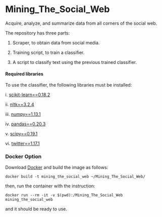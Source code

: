 # Mining_The_Social_Web
Acquire, analyze, and summarize data from all corners of the social web.


The repository has three parts:

  1. Scraper, to obtain data from social media.
  
  2. Training script, to train a classifier.
  
  3. A script to classify text using the previous trained classifier.
  
  
#### Required libraries

To use the classifier, the following libraries must be installed:

i. [scikit-learn==0.18.2](http://scikit-learn.org/stable/install.html)

ii. [nltk==3.2.4](https://pypi.python.org/pypi/nltk)

iii. [numpy==1.13.1](http://www.numpy.org/)

iv. [pandas==0.20.3](http://pandas.pydata.org/)

v. [scipy==0.19.1](https://www.scipy.org/) 

vi. [twitter==1.17.1](https://github.com/sixohsix/twitter)

### Docker Option

Download [Docker](https://docs.docker.com/engine/installation/) and build the image as follows:
```
docker build -t mining_the_social_web ~/Mining_The_Social_Web/
 ``` 

then, run the container with the instruction:
```
docker run --rm -it -v $(pwd):/Mining_The_Social_Web mining_the_social_web
```

and it should be ready to use.
